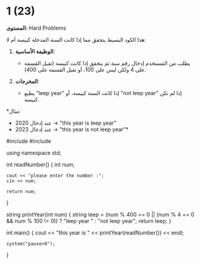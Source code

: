 # 1 (23)

**المستوى:** Hard Problems

هذا الكود البسيط يتحقق مما إذا كانت السنة المدخلة كبيسة أم لا:

1. **الوظيفة الأساسية**:  
   - يطلب من المستخدم إدخال رقم سنة ثم يتحقق إذا كانت كبيسة (تقبل القسمة على 4 ولكن ليس على 100، أو تقبل القسمة على 400).

2. **المخرجات**:  
   - يطبع "leep year" إذا كانت السنة كبيسة، أو "not leep year" إذا لم تكن كبيسة.

*مثال:  
- عند إدخال 2020 → "this year is leep year"  
- عند إدخال 2023 → "this year is not leep year"*

#include<iostream>
#include<string>

using namespace std;

int readNumber()
{
	int num;

	cout << "please enter the number :";
	cin >> num;

	return num;
}

string printYear(int num)
{
	string leep = (num % 400 == 0 || (num % 4 == 0 && num % 100 != 0)) ? "leep year " : "not leep year";
	return leep;
}

int main()
{
	 cout << "this year is " << printYear(readNumber()) << endl;

	system("pause>0");
}

```cpp

```
